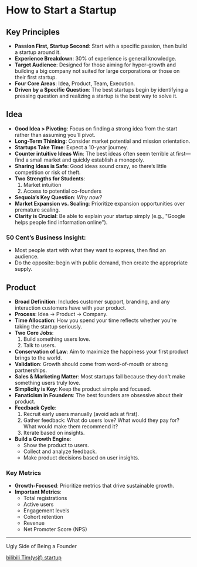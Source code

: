 # How to Start a Startup

## Key Principles

- **Passion First, Startup Second**: Start with a specific passion, then build a startup around it.
- **Experience Breakdown**: 30% of experience is general knowledge.
- **Target Audience**: Designed for those aiming for hyper-growth and building a big company not suited for large corporations or those on their first startup.
- **Four Core Areas**: Idea, Product, Team, Execution.
- **Driven by a Specific Question**: The best startups begin by identifying a pressing question and realizing a startup is the best way to solve it.

## Idea

- **Good Idea > Pivoting**: Focus on finding a strong idea from the start rather than assuming you'll pivot.
- **Long-Term Thinking**: Consider market potential and mission orientation.
- **Startups Take Time**: Expect a 10-year journey.
- **Counter intuitive Ideas Win**: The best ideas often seem terrible at first—find a small market and quickly establish a monopoly.
- **Sharing Ideas is Safe**: Good ideas sound crazy, so there’s little competition or risk of theft.
- **Two Strengths for Students**:
  1. Market intuition
  2. Access to potential co-founders
- **Sequoia’s Key Question**: *Why now?*
- **Market Expansion vs. Scaling**: Prioritize expansion opportunities over premature scaling.
- **Clarity is Crucial**: Be able to explain your startup simply (e.g., "Google helps people find information online").

### 50 Cent’s Business Insight:
- Most people start with what they want to express, then find an audience.
- Do the opposite: begin with public demand, then create the appropriate supply.

## Product

- **Broad Definition**: Includes customer support, branding, and any interaction customers have with your product.
- **Process**: Idea → Product → Company.
- **Time Allocation**: How you spend your time reflects whether you're taking the startup seriously.
- **Two Core Jobs**:
  1. Build something users love.
  2. Talk to users.
- **Conservation of Law**: Aim to maximize the happiness your first product brings to the world.
- **Validation**: Growth should come from word-of-mouth or strong partnerships.
- **Sales & Marketing Matter**: Most startups fail because they don't make something users truly love.
- **Simplicity is Key**: Keep the product simple and focused.
- **Fanaticism in Founders**: The best founders are obsessive about their product.
- **Feedback Cycle**:
  1. Recruit early users manually (avoid ads at first).
  2. Gather feedback: What do users love? What would they pay for? What would make them recommend it?
  3. Iterate based on insights.
- **Build a Growth Engine**:
  - Show the product to users.
  - Collect and analyze feedback.
  - Make product decisions based on user insights.

### Key Metrics
- **Growth-Focused**: Prioritize metrics that drive sustainable growth.
- **Important Metrics**:
  - Total registrations
  - Active users
  - Engagement levels
  - Cohort retention
  - Revenue
  - Net Promoter Score (NPS)

----------

Ugly Side of Being a Founder

[bilibili Tim(ysjf) startup](https://www.bilibili.com/video/BV17u411E7UK)





